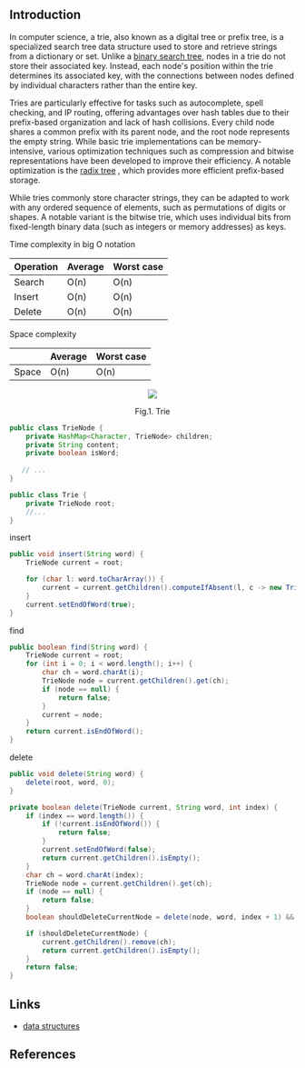 ## Introduction

In computer science, a trie, also known as a digital tree or prefix tree, 
is a specialized search tree data structure used to store and retrieve strings from a dictionary or set. 
Unlike a [binary search tree](/docs/CS/Algorithms/tree/Binary-Tree.md), nodes in a trie do not store their associated key. 
Instead, each node's position within the trie determines its associated key, 
with the connections between nodes defined by individual characters rather than the entire key.

Tries are particularly effective for tasks such as autocomplete, spell checking, and IP routing, 
offering advantages over hash tables due to their prefix-based organization and lack of hash collisions. 
Every child node shares a common prefix with its parent node, and the root node represents the empty string.
While basic trie implementations can be memory-intensive, 
various optimization techniques such as compression and bitwise representations have been developed to improve their efficiency. 
A notable optimization is the [radix tree](/docs/CS/Algorithms/tree/Radix.md) , which provides more efficient prefix-based storage.

While tries commonly store character strings, they can be adapted to work with any ordered sequence of elements, such as permutations of digits or shapes.
A notable variant is the bitwise trie, which uses individual bits from fixed-length binary data (such as integers or memory addresses) as keys.



Time complexity in big O notation

| Operation | 	Average  | 	Worst case |
| --- |-----------|-------------|
| Search	| O(n)	| O(n)        |
| Insert	| O(n)	| O(n)        |
| Delete	| O(n)	| O(n)        |

Space complexity

|   |	Average |	Worst case |
| --- | --- | --- |
| Space |	O(n) |	O(n) |


<div style="text-align: center;">

![](https://upload.wikimedia.org/wikipedia/commons/thumb/b/be/Trie_example.svg/500px-Trie_example.svg.png)

</div>

<p style="text-align: center;">
Fig.1. Trie
</p>

```java
public class TrieNode {
    private HashMap<Character, TrieNode> children;
    private String content;
    private boolean isWord;
  
   // ...
}
```

```java
public class Trie {
    private TrieNode root;
    //...
}
```

insert

```java
public void insert(String word) {
    TrieNode current = root;

    for (char l: word.toCharArray()) {
        current = current.getChildren().computeIfAbsent(l, c -> new TrieNode());
    }
    current.setEndOfWord(true);
}
```

find

```java
public boolean find(String word) {
    TrieNode current = root;
    for (int i = 0; i < word.length(); i++) {
        char ch = word.charAt(i);
        TrieNode node = current.getChildren().get(ch);
        if (node == null) {
            return false;
        }
        current = node;
    }
    return current.isEndOfWord();
}
```

delete

```java
public void delete(String word) {
    delete(root, word, 0);
}

private boolean delete(TrieNode current, String word, int index) {
    if (index == word.length()) {
        if (!current.isEndOfWord()) {
            return false;
        }
        current.setEndOfWord(false);
        return current.getChildren().isEmpty();
    }
    char ch = word.charAt(index);
    TrieNode node = current.getChildren().get(ch);
    if (node == null) {
        return false;
    }
    boolean shouldDeleteCurrentNode = delete(node, word, index + 1) && !node.isEndOfWord();

    if (shouldDeleteCurrentNode) {
        current.getChildren().remove(ch);
        return current.getChildren().isEmpty();
    }
    return false;
}
```

## Links

- [data structures](/docs/CS/Algorithms/Algorithms.md?id=data-structures)

## References
